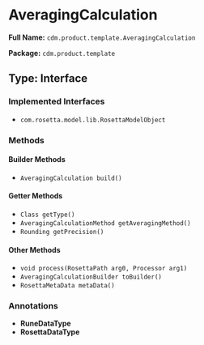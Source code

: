 # AveragingCalculation

**Full Name:** `cdm.product.template.AveragingCalculation`

**Package:** `cdm.product.template`

## Type: Interface

### Implemented Interfaces

- `com.rosetta.model.lib.RosettaModelObject`

### Methods

#### Builder Methods

- `AveragingCalculation build()`

#### Getter Methods

- `Class getType()`
- `AveragingCalculationMethod getAveragingMethod()`
- `Rounding getPrecision()`

#### Other Methods

- `void process(RosettaPath arg0, Processor arg1)`
- `AveragingCalculationBuilder toBuilder()`
- `RosettaMetaData metaData()`

### Annotations

- **RuneDataType**
- **RosettaDataType**

